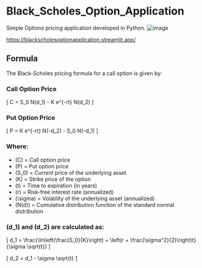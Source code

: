 # Black_Scholes_Option_Application

Simple Options pricing application developed in Python.
![image](https://github.com/user-attachments/assets/10558c83-5cb1-44b7-8da9-77385f86b118)

https://blackscholesoptionapplication.streamlit.app/

## Formula

The Black-Scholes pricing formula for a call option is given by:

### Call Option Price

\[
C = S_0 N(d_1) - K e^{-rt} N(d_2)
\]

### Put Option Price

\[
P = K e^{-rt} N(-d_2) - S_0 N(-d_1)
\]

### Where:

- \(C\) = Call option price
- \(P\) = Put option price
- \(S_0\) = Current price of the underlying asset
- \(K\) = Strike price of the option
- \(t\) = Time to expiration (in years)
- \(r\) = Risk-free interest rate (annualized)
- \(\sigma\) = Volatility of the underlying asset (annualized)
- \(N(d)\) = Cumulative distribution function of the standard normal distribution

### \(d_1\) and \(d_2\) are calculated as:

\[
d_1 = \frac{\ln\left(\frac{S_0}{K}\right) + \left(r + \frac{\sigma^2}{2}\right)t}{\sigma \sqrt{t}}
\]

\[
d_2 = d_1 - \sigma \sqrt{t}
\]

